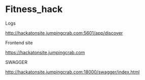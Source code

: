 # Fitness_hack
Logs 

http://hackatonsite.jumpingcrab.com:5601/app/discover

Frontend site

https://hackatonsite.jumpingcrab.com

SWAGGER

http://hackatonsite.jumpingcrab.com:18000/swagger/index.html

